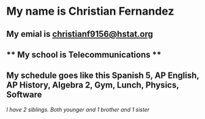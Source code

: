 # My name is Christian Fernandez
## My emial is christianf9156@hstat.org
** My school is Telecommunications **
---
My schedule goes like this Spanish 5, AP English, AP History, Algebra 2, Gym, Lunch, Physics, Software  
---
_I have 2 siblings. Both younger and 1 brother and 1 sister_